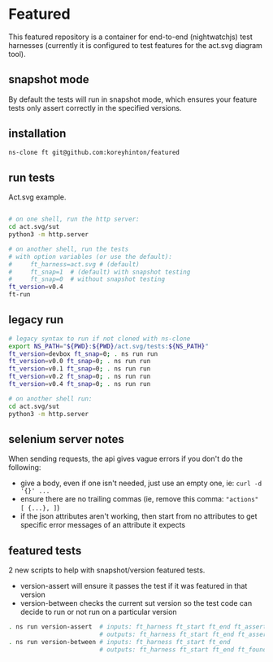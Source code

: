 # Featured

This featured repository is a container for end-to-end (nightwatchjs) test harnesses (currently
it is configured to test features for the act.svg diagram tool).

## snapshot mode

By default the tests will run in snapshot mode, which ensures your feature tests only assert correctly in the specified versions.

## installation

```sh
ns-clone ft git@github.com:koreyhinton/featured
```

## run tests

Act.svg example.

```sh

# on one shell, run the http server:
cd act.svg/sut
python3 -m http.server

# on another shell, run the tests
# with option variables (or use the default):
#     ft_harness=act.svg # (default)
#     ft_snap=1  # (default) with snapshot testing
#     ft_snap=0  # without snapshot testing
ft_version=v0.4
ft-run
```

## legacy run

```sh
# legacy syntax to run if not cloned with ns-clone
export NS_PATH="${PWD}:${PWD}/act.svg/tests:${NS_PATH}"
ft_version=devbox ft_snap=0; . ns run run
ft_version=v0.0 ft_snap=0; . ns run run
ft_version=v0.1 ft_snap=0; . ns run run
ft_version=v0.2 ft_snap=0; . ns run run
ft_version=v0.4 ft_snap=0; . ns run run

# on another shell run:
cd act.svg/sut
python3 -m http.server
```

## selenium server notes

When sending requests, the api gives vague errors if you don't do the following:
- give a body, even if one isn't needed, just use an empty one, ie: `curl -d '{}' ...`
- ensure there are no trailing commas (ie, remove this comma: `"actions" [ {...}, ]`)
- if the json attributes aren't working, then start from no attributes to get specific error
  messages of an attribute it expects


## featured tests

2 new scripts to help with snapshot/version featured tests.

- version-assert will ensure it passes the test if it was featured in that version
- version-between checks the current sut version so the test code can decide to run or not run on a particular version

```sh
. ns run version-assert  # inputs: ft_harness ft_start ft_end ft_assert
                         # outputs: ft_harness ft_start ft_end ft_assert ft_status ft_sut_v
. ns run version-between # inputs: ft_harness ft_start ft_end
                         # outputs: ft_harness ft_start ft_end ft_found
```
